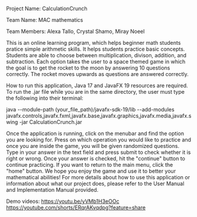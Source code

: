 Project Name: CalculationCrunch

Team Name: MAC mathematics 

Team Members: Alexa Tallo, Crystal Shamo, Miray Noeel

This is an online learning program, which helps beginner math students pratice simple arithmetic skills. It helps students practice basic concepts. Students are able to choose between multiplication, divison, addition, and subtraction. Each option takes the user to a space themed game in which the goal is to get the rocket to the moon by answering 10 questions correctly. The rocket moves upwards as questions are answered correctly.

How to run this application, Java 17 and JavaFX 19 resources are required. To run the .jar file while you are in the same directory, the user must type the following into their terminal:

java --module-path (your_file_path)/javafx-sdk-19/lib --add-modules javafx.controls,javafx.fxml,javafx.base,javafx.graphics,javafx.media,javafx.swing -jar CalculationCrunch.jar

Once the application is running, click on the menubar and find the option you are looking for. Press on which operation you would like to practice and once you are inside the game, you will be given randomized questions. Type in your answer in the text field and press submit to check whether it is right or wrong. Once your answer is checked, hit the "continue" button to continue practicing. If you want to return to the main menu, click the "home" button. We hope you enjoy the game and use it to better your mathematical abilities! For more details about how to use this application or information about what our project does, please refer to the User Manual and Implementation Manual provided.

Demo videos:
https://youtu.be/yVMb1H3eOOc
https://youtube.com/shorts/ERqrAKvqdpg?feature=share
